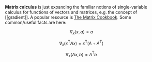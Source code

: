 **Matrix calculus** is just expanding the familiar notions of single-variable calculus for functions of vectors and matrices, e.g. the concept of [[gradient]]. A popular resource is [The Matrix Cookbook](https://www.math.uwaterloo.ca/~hwolkowi/matrixcookbook.pdf). Some common/useful facts are here:

$$
\nabla_x \langle x, a \rangle = a
$$

$$
\nabla_x \left( x^\mathsf{T}Ax \right) = x^\mathsf{T}\left(A + A^\mathsf{T} \right)
$$

$$
\nabla_x \langle Ax, b \rangle = A^\mathsf{T}b
$$